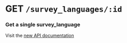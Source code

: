 # GET `/survey_languages/:id`

### Get a single survey_language

Visit the [new API documentation](https://diduenjoy.github.io/docs/#get-code-survey_languages-id-code)
